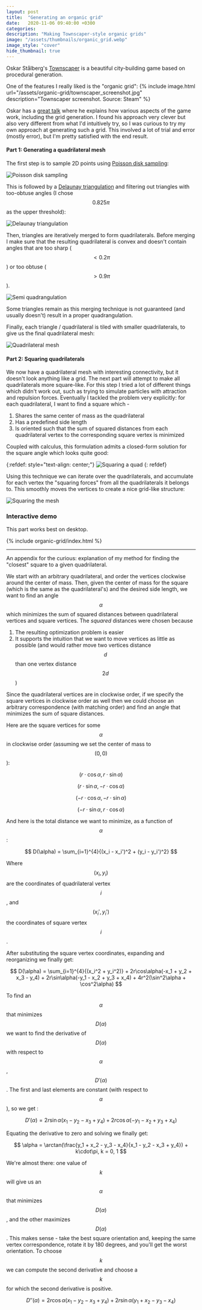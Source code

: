 ```yaml
---
layout: post
title:  "Generating an organic grid"
date:   2020-11-06 09:40:00 +0300
categories:
description: "Making Townscaper-style organic grids"
image: "/assets/thumbnails/organic_grid.webp"
image_style: "cover"
hide_thumbnail: true
---
```

Oskar Stålberg's [Townscaper](https://store.steampowered.com/app/1291340/Townscaper/) is a beautiful city-building game based on procedural generation.

One of the features I really liked is the "organic grid":
{% include image.html url="/assets/organic-grid/townscaper_screenshot.jpg" description="Townscaper screenshot. Source: Steam" %}

Oskar has a [great talk](https://www.youtube.com/watch?v=1hqt8JkYRdI&t=1311s) where he explains how various aspects of the game work, including the grid generation. I found his approach very clever but also very different from what I'd intuitively try, so I was curious to try my own approach at generating such a grid.
This involved a lot of trial and error (mostly error), but I'm pretty satisfied with the end result.

#### Part 1: Generating a quadrilateral mesh
The first step is to sample 2D points using [Poisson disk sampling](https://www.cct.lsu.edu/~fharhad/ganbatte/siggraph2007/CD2/content/sketches/0250.pdf):

![Poisson disk sampling](/assets/organic-grid/poisson.png)

This is followed by a [Delaunay triangulation](https://en.wikipedia.org/wiki/Delaunay_triangulation) and filtering out triangles with too-obtuse angles (I chose $$0.825 \pi$$ as the upper threshold):

![Delaunay triangulation](/assets/organic-grid/triangulation.png)

Then, triangles are iteratively merged to form quadrilaterals. Before merging I make sure that the resulting quadrilateral is convex and doesn't contain angles that are too sharp ($$ < 0.2 \pi$$) or too obtuse ($$ > 0.9 \pi$$).

![Semi quadrangulation](/assets/organic-grid/semi_quadrangulation.png)

Some triangles remain as this merging technique is not guaranteed (and usually doesn't) result in a proper quadrangulation.

Finally, each triangle / quadrilateral is tiled with smaller quadrilaterals, to give us the final quadrilateral mesh:

![Quadrilateral mesh](/assets/organic-grid/quad_mesh.png)

#### Part 2: Squaring quadrilaterals
We now have a quadrilateral mesh with interesting connectivity, but it doesn't look anything like a grid. The next part will attempt to make all quadrilaterals more square-like. For this step I tried a lot of different things which didn't work out, such as trying to simulate particles with attraction and repulsion forces. Eventually I tackled the problem very explicitly: for each quadrilateral, I want to find a square which -
1. Shares the same center of mass as the quadrilateral
2. Has a predefined side length
3. Is oriented such that the sum of squared distances from each quadrilateral vertex to the corresponding square vertex is minimized

Coupled with calculus, this formulation admits a closed-form solution for the square angle which looks quite good:

{:refdef: style="text-align: center;"}
![Squaring a quad](/assets/organic-grid/closest_square.png)
{: refdef}

Using this technique we can iterate over the quadrilaterals, and accumulate for each vertex the "squaring forces" from all the quadrilaterals it belongs to. This smoothly moves the vertices to create a nice grid-like structure:

![Squaring the mesh](/assets/organic-grid/organic_grid.gif)

### Interactive demo
This part works best on desktop.

{% include organic-grid/index.html %}




---
An appendix for the curious: explanation of my method for finding the "closest" square to a given quadrilateral.

We start with an arbitrary quadrilateral, and order the vertices clockwise around the center of mass. Then, given the center of mass for the square (which is the same as the quadrilateral's) and the desired side length, we want to find an angle $$ \alpha $$ which minimizes the sum of squared distances between quadrilateral vertices and square vertices. The _squared_ distances were chosen because
1. The resulting optimization problem is easier
2. It supports the intuition that we want to move vertices as little as possible (and would rather move two vertices distance $$ d $$ than one vertex distance $$ 2d $$)

Since the quadrilateral vertices are in clockwise order, if we specify the square vertices in clockwise order as well then we could choose an arbitrary correspondence (with matching order) and find an angle that minimizes the sum of square distances.

Here are the square vertices for some $$ \alpha $$ in clockwise order (assuming we set the center of mass to $$ (0, 0) $$):

$$ (r \cdot \cos \alpha, r \cdot \sin \alpha) $$

$$ (r \cdot \sin \alpha, -r \cdot \cos \alpha) $$

$$ (-r \cdot \cos \alpha, -r \cdot \sin \alpha) $$

$$ (-r \cdot \sin \alpha, r \cdot \cos \alpha) $$

And here is the total distance we want to minimize, as a function of $$ \alpha $$:

$$ D(\alpha) = \sum_{i=1}^{4}{(x_i - x_i')^2 + (y_i - y_i')^2} $$

Where $$ (x_i, y_i) $$ are the coordinates of quadrilateral vertex $$ i $$, and $$ (x_i', y_i') $$ the coordinates of square vertex $$ i $$.

After substituting the square vertex coordinates, expanding and reorganizing we finally get:

$$ D(\alpha) = \sum_{i=1}^{4}{(x_i^2 + y_i^2)} + 2r\cos\alpha(-x_1 + y_2 + x_3 - y_4) + 2r\sin\alpha(-y_1 - x_2 + y_3 + x_4) + 4r^2(\sin^2\alpha + \cos^2\alpha) $$

To find an $$ \alpha $$ that minimizes $$ D(\alpha) $$ we want to find the derivative of $$ D(\alpha) $$ with respect to $$ \alpha $$, $$ D'(\alpha) $$.
The first and last elements are constant (with respect to $$ \alpha $$), so we get :

$$ D'(\alpha) = 2r\sin\alpha(x_1 - y_2 - x_3 + y_4) + 2r\cos\alpha(-y_1 - x_2 + y_3 + x_4) $$

Equating the derivative to zero and solving we finally get:

$$ \alpha = \arctan(\frac{y_1 + x_2 - y_3 - x_4}{x_1 - y_2 - x_3 + y_4}) + k\cdot\pi, k = 0, 1 $$


We're almost there: one value of $$ k $$ will give us an $$ \alpha $$ that minimizes $$ D(\alpha) $$, and the other maximizes $$ D(\alpha) $$. This makes sense - take the best square orientation and, keeping the same vertex correspondence, rotate it by 180 degrees, and you'll get the worst orientation. To choose $$ k $$ we can compute the second derivative and choose a $$ k $$ for which the second derivative is positive.

$$ D''(\alpha) = 2r\cos\alpha(x_1 - y_2 - x_3 + y_4) + 2r\sin\alpha(y_1 + x_2 - y_3 - x_4) $$
